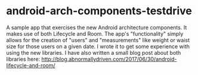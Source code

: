 # android-arch-components-testdrive

A sample app that exercises the new Android architecture components. It makes use of
both Lifecycle and Room. The app's "functionality" simply allows for the creation of
 "users" and "measurements" like weight or waist size for those users on a given date.
 I wrote it to get some experience with using the new libraries. I have also written
 a small blog post about both libraries here: 
 http://blog.abnormallydriven.com/2017/06/30/android-lifecycle-and-room/